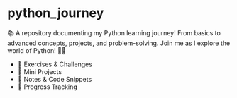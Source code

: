 # python_journey
📚 A repository documenting my Python learning journey!   From basics to advanced concepts, projects, and problem-solving.   Join me as I explore the world of Python! 🚀🐍
- 🔹 Exercises &amp; Challenges
- 🔹 Mini Projects   
- 🔹 Notes &amp; Code Snippets
- 🔹 Progress Tracking
